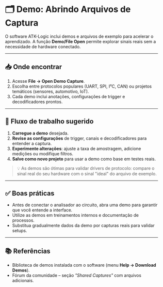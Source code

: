 # 🗂️ Demo: Abrindo Arquivos de Captura

O software ATK-Logic inclui demos e arquivos de exemplo para acelerar o aprendizado. A função **Demo/File Open** permite explorar sinais reais sem a necessidade de hardware conectado.

---

## 📥 Onde encontrar

1. Acesse **File → Open Demo Capture**.
2. Escolha entre protocolos populares (UART, SPI, I²C, CAN) ou projetos temáticos (sensores, automotivo, IoT).
3. Cada demo inclui anotações, configurações de trigger e decodificadores prontos.

---

## 🧭 Fluxo de trabalho sugerido

1. **Carregue a demo** desejada.
2. **Revise as configurações** de trigger, canais e decodificadores para entender a captura.
3. **Experimente alterações**: ajuste a taxa de amostragem, adicione medições ou modifique filtros.
4. **Salve como novo projeto** para usar a demo como base em testes reais.

> 💡 As demos são ótimas para validar drivers de protocolo: compare o sinal real do seu hardware com o sinal "ideal" do arquivo de exemplo.

---

## ✅ Boas práticas

- Antes de conectar o analisador ao circuito, abra uma demo para garantir que você entende a interface.
- Utilize as demos em treinamentos internos e documentação de processos.
- Substitua gradualmente dados da demo por capturas reais para validar setups.

---

## 📚 Referências

- Biblioteca de demos instalada com o software (menu **Help → Download Demos**).
- Fórum da comunidade – seção *"Shared Captures"* com arquivos adicionais.
